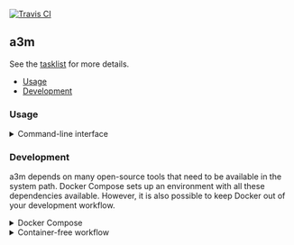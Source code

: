 [![Travis CI](https://travis-ci.org/sevein/a3m.svg?branch=main)](https://travis-ci.org/sevein/a3m)

## a3m

See the [tasklist](https://www.notion.so/a3m-acfaae80a800407b80317b7efd3b76bf) for more details.

- [Usage](#usage)
- [Development](#development)

### Usage

<details>
<summary>Command-line interface</summary>

`a3m.server.rpc.client` is work in progress - used mostly for local testing. The following are examples that connect to the server listening on the Compose development environment.

Submit a new transfer:

    python -m a3m.server.rpc.client submit --address=127.0.0.1:52000 https://github.com/artefactual/archivematica-sampledata/raw/master/SampleTransfers/ZippedBag.zip

Look up processing status of a transfer:

    python -m a3m.server.rpc.client status --address=127.0.0.1:52000 f81eff9f-312d-4eb3-9b4f-75fbb4474780

</details>

### Development

a3m depends on many open-source tools that need to be available in the system path. Docker Compose sets up an environment with all these dependencies available. However, it is also possible to keep Docker out of your development workflow.

<details>
<summary>Docker Compose</summary>

Try the following if you feel confortable using our Makefile:

    make create-volume build bootstrap restart

Otherwise, follow these steps:

    # Create the external data volume
    mkdir -p hack/compose-volume
    docker volume create --opt type=none --opt o=bind --opt device=./hack/compose-volume a3m-pipeline-data

    # Build service
    env COMPOSE_DOCKER_CLI_BUILD=1 DOCKER_BUILDKIT=1 docker-compose build

    # Create database
    docker-compose run --rm --no-deps --entrypoint /a3m/manage.py a3m migrate --noinput

    # Bring the service up
    docker-compose up -d a3m

You're ready to submit a transfer:

    # Submit a transfer
    docker-compose run --rm --entrypoint sh a3m -c "python -m a3m.server.rpc.client submit --address=a3m:7000 https://github.com/artefactual/archivematica-sampledata/raw/master/SampleTransfers/ZippedBag.zip"

    # Find the AIP generated
    find hack/compose-volume -name "*.7z";

</details>

<details>
<summary>Container-free workflow</summary>

Be aware that a3m has application dependencies that need to be available in the
system path. The Docker image makes them all available while in this workflow
you may have to ensure they're available manually.

Start checking out this repository and follow these steps:

    # Create virtual environment and activate it
    python -m venv .venv
    source .venv/bin/activate

    # Install the dependencies
    pip install -r requirements-dev.txt

    # Run the tests:
    pytest -p no:warnings

    # Populate the internal database:
    ./manage.py migrate

    # Run a3m server:
    python -m a3m

Start a new transfer:

    $ python -m a3m.server.rpc.client submit https://github.com/artefactual/archivematica-sampledata/raw/master/SampleTransfers/ZippedBag.zip
    Submitting...
    Transfer created: 0f667867-800a-466f-856f-fea5980f1d97

You can find both the database and the shared directory under `~/.local/share/a3m/`.

</details>
